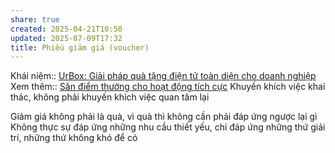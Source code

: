 ```yaml
---
share: true
created: 2025-04-21T10:50
updated: 2025-07-09T17:32
title: Phiếu giảm giá (voucher)
---
```

Khái niệm:: 
[UrBox: Giải pháp quà tặng điện tử toàn diện cho doanh nghiệp](https://urbox.vn/)
Xem thêm:: [Săn điểm thưởng cho hoạt động tích cực](../../%C3%9D%20t%C6%B0%E1%BB%9Fng%20ki%E1%BA%BFm%20ti%E1%BB%81n/%C3%9D%20t%C6%B0%E1%BB%9Fng/C%C3%B4ng%20vi%E1%BB%87c%20th%E1%BB%9Di%20v%E1%BB%A5,%20c%E1%BB%99ng%20t%C3%A1c%20vi%C3%AAn/S%C4%83n%20khuy%E1%BA%BFn%20m%C3%A3i,%20gi%E1%BA%A3m%20gi%C3%A1/S%C4%83n%20%C4%91i%E1%BB%83m%20th%C6%B0%E1%BB%9Fng%20cho%20ho%E1%BA%A1t%20%C4%91%E1%BB%99ng%20t%C3%ADch%20c%E1%BB%B1c.md)
Khuyến khích việc khai thác, không phải khuyến khích việc quan tâm lại

Giảm giá không phải là quà, vì quà thì không cần phải đáp ứng ngược lại gì 
Không thực sự đáp ứng những nhu cầu thiết yếu, chỉ đáp ứng những thứ giải trí, những thứ không khó để có
